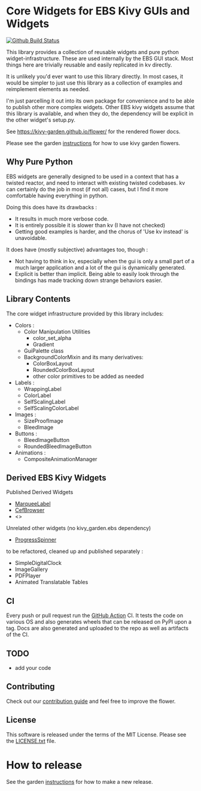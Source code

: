 Core Widgets for EBS Kivy GUIs and Widgets
==========================================

[![Github Build Status](https://github.com/chintal/ebs-widgetset-kivy/workflows/Garden%20flower/badge.svg)](https://github.com/chintal/ebs-widgetset-kivy/actions)

This library provides a collection of reusable widgets and pure python 
widget-infrastructure. These are used internally by the EBS GUI stack. 
Most things here are trivially reusable and easily replicated in kv 
directly. 

It is unlikely you'd ever want to use this library directly. In most 
cases, it would be simpler to just use this library as a collection of 
examples and reimplement elements as needed.

I'm just parcelling it out into its own package for convenience and to 
be able to publish other more complex widgets. Other EBS kivy widgets 
assume that this library is available, and when they do, the dependency 
will be explicit in the other widget's setup.py.

See https://kivy-garden.github.io/flower/ for the rendered flower docs.

Please see the garden [instructions](https://kivy-garden.github.io) for 
how to use kivy garden flowers.


Why Pure Python
---------------

EBS widgets are generally designed to be used in a context that has a 
twisted reactor, and need to interact with existing twisted codebases. 
kv can certainly do the job in most (if not all) cases, but I find it 
more comfortable having everything in python. 

Doing this does have its drawbacks : 

  - It results in much more verbose code.
  - It is entirely possible it is slower than kv (I have not checked)
  - Getting good examples is harder, and the chorus of 'Use kv instead' 
  is unavoidable.

It does have (mostly subjective) advantages too, though :

  - Not having to think in kv, especially when the gui is only a small 
  part of a much larger application and a lot of the gui is dynamically 
  generated.
  - Explicit is better than implicit. Being able to easily look through
  the bindings has made tracking down strange behaviors easier.  
  

Library Contents
----------------

The core widget infrastructure provided by this library includes:

  - Colors :
    - Color Manipulation Utilities
      - color_set_alpha
      - Gradient
    - GuiPalette class
    - BackgroundColorMixin and its many derivatives:
      - ColorBoxLayout
      - RoundedColorBoxLayout
      - other color primitives to be added as needed
  - Labels : 
    - WrappingLabel
    - ColorLabel
    - SelfScalingLabel
    - SelfScalingColorLabel
  - Images :
    - SizeProofImage
    - BleedImage
  - Buttons : 
    - BleedImageButton
    - RoundedBleedImageButton
  - Animations : 
    - CompositeAnimationManager
    

Derived EBS Kivy Widgets 
------------------------

Published Derived Widgets

  - [MarqueeLabel](https://github.com/ebs-universe/kivy_garden.ebs.marquee)
  - [CefBrowser](https://github.com/ebs-universe/kivy_garden.ebs.cefkivy)
  - <>

Unrelated other widgets (no kivy_garden.ebs dependency)

  - [ProgressSpinner](https://github.com/ebs-universe/kivy_garden.ebs.progressspinner)

to be refactored, cleaned up and published separately : 
  
  - SimpleDigitalClock
  - ImageGallery
  - PDFPlayer
  - Animated Translatable Tables

CI
--

Every push or pull request run the [GitHub Action](https://github.com/kivy-garden/flower/actions) CI.
It tests the code on various OS and also generates wheels that can be released on PyPI upon a
tag. Docs are also generated and uploaded to the repo as well as artifacts of the CI.


TODO
-------

* add your code

Contributing
--------------

Check out our [contribution guide](CONTRIBUTING.md) and feel free to improve the flower.

License
---------

This software is released under the terms of the MIT License.
Please see the [LICENSE.txt](LICENSE.txt) file.

How to release
===============

See the garden [instructions](https://kivy-garden.github.io/#makingareleaseforyourflower) for how to make a new release.
